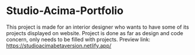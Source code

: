 # Studio-Acima-Portfolio

This project is made for an interior designer who wants to have some of its projects displayed on website. Project is done as far as design and code concern, only needs to be filled with projects.
Preview link: https://studioacimabetaversion.netlify.app/
